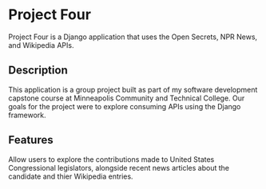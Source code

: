 # Project Four

Project Four is a Django application that uses the Open Secrets, NPR News, and Wikipedia APIs. 

## Description 
This application is a group project built as part of my software development capstone course at Minneapolis Community and Technical College. Our goals for the project were to explore consuming APIs using the Django framework.

## Features
Allow users to explore the contributions made to United States Congressional legislators, alongside recent news articles about the candidate and thier Wikipedia entries. 